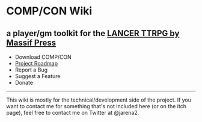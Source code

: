 # COMP/CON Wiki

a player/gm toolkit for the [LANCER TTRPG by Massif Press](https://massif-press.itch.io/lancer-core-book)
---

- Download COMP/CON
- [Project Roadmap](https://github.com/jarena3/compcon/wiki/Roadmap)
- Report a Bug
- Suggest a Feature
- Donate

---

This wiki is mostly for the technical/development side of the project. If you want to contact me for something that's not included here (or on the itch page), feel free to contact me on Twitter at @jarena2.